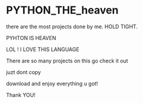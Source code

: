 # PYTHON_THE_heaven
there are the most projects done by me. HOLD TIGHT.


PYHTON IS HEAVEN

LOL !
I LOVE THIS LANGUAGE

There are so many projects on this 
go check it out

juzt dont copy

download and enjoy
everything u got!

Thank YOU!
